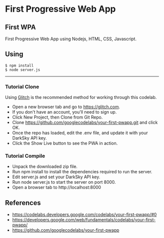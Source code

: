 # First Progressive Web App

## First WPA

First Progressive Web App using Nodejs, HTML, CSS, Javascript.

## Using

```
$ npm install
$ node server.js
```

-----------

### Tutorial Clone

Using [Glitch](https://glitch.com/) is the recommended method for working through this codelab.

- Open a new browser tab and go to https://glitch.com.
- If you don't have an account, you'll need to sign up.
- Click New Project, then Clone from Git Repo.
- Clone https://github.com/googlecodelabs/your-first-pwapp.git and click OK.
- Once the repo has loaded, edit the .env file, and update it with your DarkSky API key.
- Click the Show Live button to see the PWA in action.

### Tutorial Compile

- Unpack the downloaded zip file.
- Run npm install to install the dependencies required to run the server.
- Edit server.js and set your DarkSky API key.
- Run node server.js to start the server on port 8000.
- Open a browser tab to http://localhost:8000

## References

- https://codelabs.developers.google.com/codelabs/your-first-pwapp/#0
- https://developers.google.com/web/fundamentals/codelabs/your-first-pwapp/
- https://github.com/googlecodelabs/your-first-pwapp
